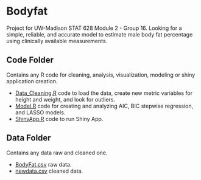 # Bodyfat
Project for UW-Madison STAT 628 Module 2 - Group 16. Looking for a simple, reliable, and accurate model to estimate male body fat percentage using clinically available measurements.

## Code Folder
Contains any R code for cleaning, analysis, visualization, modeling or shiny application creation.
- [Data_Cleaning.R](Code/Data_Cleaning.R) code to load the data, create new metric variables for height and weight, and look for outliers.
- [Model.R](Code/Model.R) code for creating and analyzing AIC, BIC stepwise regression, and LASSO models.
- [ShinyApp.R](Code/app.R) code to run Shiny App.

## Data Folder
Contains any data raw and cleaned one.
- [BodyFat.csv](Data/BodyFat.csv) raw data.
- [newdata.csv](Data/newdata.csv) cleaned data.




